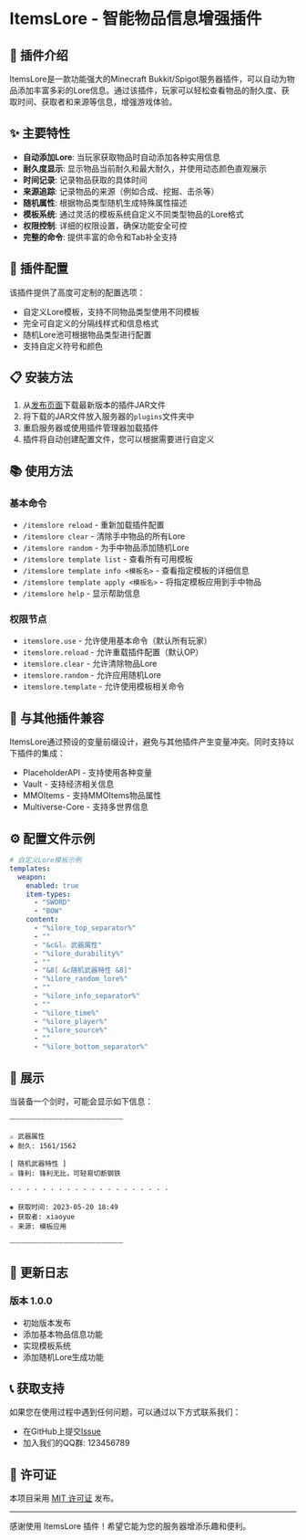 # ItemsLore - 智能物品信息增强插件

## 📝 插件介绍

ItemsLore是一款功能强大的Minecraft Bukkit/Spigot服务器插件，可以自动为物品添加丰富多彩的Lore信息。通过该插件，玩家可以轻松查看物品的耐久度、获取时间、获取者和来源等信息，增强游戏体验。

## ✨ 主要特性

- **自动添加Lore**: 当玩家获取物品时自动添加各种实用信息
- **耐久度显示**: 显示物品当前耐久和最大耐久，并使用动态颜色直观展示
- **时间记录**: 记录物品获取的具体时间
- **来源追踪**: 记录物品的来源（例如合成、挖掘、击杀等）
- **随机属性**: 根据物品类型随机生成特殊属性描述
- **模板系统**: 通过灵活的模板系统自定义不同类型物品的Lore格式
- **权限控制**: 详细的权限设置，确保功能安全可控
- **完整的命令**: 提供丰富的命令和Tab补全支持

## 🔧 插件配置

该插件提供了高度可定制的配置选项：

- 自定义Lore模板，支持不同物品类型使用不同模板
- 完全可自定义的分隔线样式和信息格式
- 随机Lore池可根据物品类型进行配置
- 支持自定义符号和颜色

## 📋 安装方法

1. 从[发布页面](https://github.com/YourUsername/Itemslore/releases)下载最新版本的插件JAR文件
2. 将下载的JAR文件放入服务器的`plugins`文件夹中
3. 重启服务器或使用插件管理器加载插件
4. 插件将自动创建配置文件，您可以根据需要进行自定义

## 📚 使用方法

### 基本命令

- `/itemslore reload` - 重新加载插件配置
- `/itemslore clear` - 清除手中物品的所有Lore
- `/itemslore random` - 为手中物品添加随机Lore
- `/itemslore template list` - 查看所有可用模板
- `/itemslore template info <模板名>` - 查看指定模板的详细信息
- `/itemslore template apply <模板名>` - 将指定模板应用到手中物品
- `/itemslore help` - 显示帮助信息

### 权限节点

- `itemslore.use` - 允许使用基本命令（默认所有玩家）
- `itemslore.reload` - 允许重载插件配置（默认OP）
- `itemslore.clear` - 允许清除物品Lore
- `itemslore.random` - 允许应用随机Lore
- `itemslore.template` - 允许使用模板相关命令

## 🔌 与其他插件兼容

ItemsLore通过预设的变量前缀设计，避免与其他插件产生变量冲突。同时支持以下插件的集成：

- PlaceholderAPI - 支持使用各种变量
- Vault - 支持经济相关信息
- MMOItems - 支持MMOItems物品属性
- Multiverse-Core - 支持多世界信息

## ⚙️ 配置文件示例

```yaml
# 自定义Lore模板示例
templates:
  weapon:
    enabled: true
    item-types:
      - "SWORD"
      - "BOW"
    content:
      - "%ilore_top_separator%"
      - ""
      - "&c&l⚔ 武器属性"
      - "%ilore_durability%"
      - ""
      - "&8[ &c随机武器特性 &8]"
      - "%ilore_random_lore%"
      - ""
      - "%ilore_info_separator%"
      - ""
      - "%ilore_time%"
      - "%ilore_player%"
      - "%ilore_source%"
      - ""
      - "%ilore_bottom_separator%"
```

## 🌟 展示

当装备一个剑时，可能会显示如下信息：

```
⏤⏤⏤⏤⏤⏤⏤⏤⏤⏤⏤⏤⏤⏤⏤⏤⏤⏤⏤⏤⏤

⚔ 武器属性
❖ 耐久: 1561/1562

[ 随机武器特性 ]
⚔ 锋利: 锋利无比，可轻易切断钢铁

· · · · · · · · · · · · · · · · · · · ·

◈ 获取时间: 2023-05-20 18:49
✦ 获取者: xiaoyue
✧ 来源: 模板应用

⏤⏤⏤⏤⏤⏤⏤⏤⏤⏤⏤⏤⏤⏤⏤⏤⏤⏤⏤⏤⏤
```

## 📝 更新日志

### 版本 1.0.0
- 初始版本发布
- 添加基本物品信息功能
- 实现模板系统
- 添加随机Lore生成功能

## 📞 获取支持

如果您在使用过程中遇到任何问题，可以通过以下方式联系我们：

- 在GitHub上提交[Issue](https://github.com/YourUsername/Itemslore/issues)
- 加入我们的QQ群: 123456789

## 📜 许可证

本项目采用 [MIT 许可证](LICENSE) 发布。

---

感谢使用 ItemsLore 插件！希望它能为您的服务器增添乐趣和便利。 